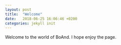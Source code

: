 ```yaml
---
layout: post
title:  "Welcome"
date:   2018-06-25 16:06:46 +0200
categories: jekyll init
---
```

Welcome to the world of BoAnd. I hope enjoy the page. 
